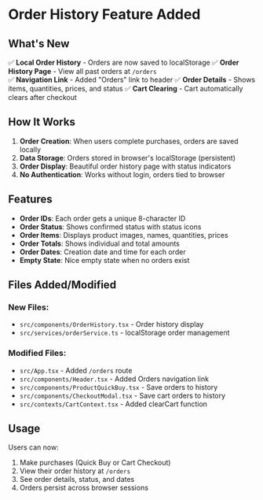 # Order History Feature Added

## What's New

✅ **Local Order History** - Orders are now saved to localStorage
✅ **Order History Page** - View all past orders at `/orders`  
✅ **Navigation Link** - Added "Orders" link to header
✅ **Order Details** - Shows items, quantities, prices, and status
✅ **Cart Clearing** - Cart automatically clears after checkout

## How It Works

1. **Order Creation**: When users complete purchases, orders are saved locally
2. **Data Storage**: Orders stored in browser's localStorage (persistent)
3. **Order Display**: Beautiful order history page with status indicators
4. **No Authentication**: Works without login, orders tied to browser

## Features

- **Order IDs**: Each order gets a unique 8-character ID
- **Order Status**: Shows confirmed status with status icons
- **Order Items**: Displays product images, names, quantities, prices
- **Order Totals**: Shows individual and total amounts
- **Order Dates**: Creation date and time for each order
- **Empty State**: Nice empty state when no orders exist

## Files Added/Modified

### New Files:
- `src/components/OrderHistory.tsx` - Order history display
- `src/services/orderService.ts` - localStorage order management

### Modified Files:
- `src/App.tsx` - Added `/orders` route
- `src/components/Header.tsx` - Added Orders navigation link
- `src/components/ProductQuickBuy.tsx` - Save orders to history
- `src/components/CheckoutModal.tsx` - Save cart orders to history
- `src/contexts/CartContext.tsx` - Added clearCart function

## Usage

Users can now:
1. Make purchases (Quick Buy or Cart Checkout)
2. View their order history at `/orders`
3. See order details, status, and dates
4. Orders persist across browser sessions